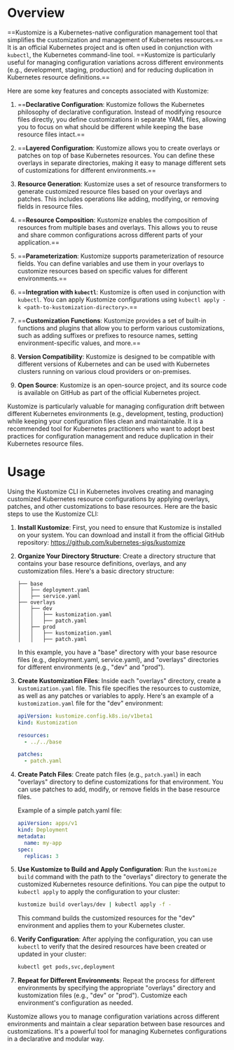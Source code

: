 # Overview
==Kustomize is a Kubernetes-native configuration management tool that simplifies the customization and management of Kubernetes resources.== It is an official Kubernetes project and is often used in conjunction with `kubectl`, the Kubernetes command-line tool. ==Kustomize is particularly useful for managing configuration variations across different environments (e.g., development, staging, production) and for reducing duplication in Kubernetes resource definitions.==

Here are some key features and concepts associated with Kustomize:

1. ==**Declarative Configuration**: Kustomize follows the Kubernetes philosophy of declarative configuration. Instead of modifying resource files directly, you define customizations in separate YAML files, allowing you to focus on what should be different while keeping the base resource files intact.==

2. ==**Layered Configuration**: Kustomize allows you to create overlays or patches on top of base Kubernetes resources. You can define these overlays in separate directories, making it easy to manage different sets of customizations for different environments.==

3. **Resource Generation**: Kustomize uses a set of resource transformers to generate customized resource files based on your overlays and patches. This includes operations like adding, modifying, or removing fields in resource files.

4. ==**Resource Composition**: Kustomize enables the composition of resources from multiple bases and overlays. This allows you to reuse and share common configurations across different parts of your application.==

5. ==**Parameterization**: Kustomize supports parameterization of resource fields. You can define variables and use them in your overlays to customize resources based on specific values for different environments.==

6. ==**Integration with `kubectl`**: Kustomize is often used in conjunction with `kubectl`. You can apply Kustomize configurations using `kubectl apply -k <path-to-kustomization-directory>`.==

7. ==**Customization Functions**: Kustomize provides a set of built-in functions and plugins that allow you to perform various customizations, such as adding suffixes or prefixes to resource names, setting environment-specific values, and more.==

8. **Version Compatibility**: Kustomize is designed to be compatible with different versions of Kubernetes and can be used with Kubernetes clusters running on various cloud providers or on-premises.

9. **Open Source**: Kustomize is an open-source project, and its source code is available on GitHub as part of the official Kubernetes project.

Kustomize is particularly valuable for managing configuration drift between different Kubernetes environments (e.g., development, testing, production) while keeping your configuration files clean and maintainable. It is a recommended tool for Kubernetes practitioners who want to adopt best practices for configuration management and reduce duplication in their Kubernetes resource files.

# Usage
Using the Kustomize CLI in Kubernetes involves creating and managing customized Kubernetes resource configurations by applying overlays, patches, and other customizations to base resources. Here are the basic steps to use the Kustomize CLI:

1. **Install Kustomize**:
   First, you need to ensure that Kustomize is installed on your system. You can download and install it from the official GitHub repository: https://github.com/kubernetes-sigs/kustomize

2. **Organize Your Directory Structure**:
   Create a directory structure that contains your base resource definitions, overlays, and any customization files. Here's a basic directory structure:

   ```
   ├── base
   │   ├── deployment.yaml
   │   ├── service.yaml
   ├── overlays
   │   ├── dev
   │   │   ├── kustomization.yaml
   │   │   ├── patch.yaml
   │   ├── prod
   │   │   ├── kustomization.yaml
   │   │   ├── patch.yaml
   ```

   In this example, you have a "base" directory with your base resource files (e.g., deployment.yaml, service.yaml), and "overlays" directories for different environments (e.g., "dev" and "prod").

3. **Create Kustomization Files**:
   Inside each "overlays" directory, create a `kustomization.yaml` file. This file specifies the resources to customize, as well as any patches or variables to apply. Here's an example of a `kustomization.yaml` file for the "dev" environment:

   ```yaml
   apiVersion: kustomize.config.k8s.io/v1beta1
   kind: Kustomization

   resources:
     - ../../base

   patches:
     - patch.yaml
   ```

4. **Create Patch Files**:
   Create patch files (e.g., `patch.yaml`) in each "overlays" directory to define customizations for that environment. You can use patches to add, modify, or remove fields in the base resource files.

   Example of a simple patch.yaml file:

   ```yaml
   apiVersion: apps/v1
   kind: Deployment
   metadata:
     name: my-app
   spec:
     replicas: 3
   ```

5. **Use Kustomize to Build and Apply Configuration**:
   Run the `kustomize build` command with the path to the "overlays" directory to generate the customized Kubernetes resource definitions. You can pipe the output to `kubectl apply` to apply the configuration to your cluster:

   ```bash
   kustomize build overlays/dev | kubectl apply -f -
   ```

   This command builds the customized resources for the "dev" environment and applies them to your Kubernetes cluster.

6. **Verify Configuration**:
   After applying the configuration, you can use `kubectl` to verify that the desired resources have been created or updated in your cluster:

   ```bash
   kubectl get pods,svc,deployment
   ```

7. **Repeat for Different Environments**:
   Repeat the process for different environments by specifying the appropriate "overlays" directory and kustomization files (e.g., "dev" or "prod"). Customize each environment's configuration as needed.

Kustomize allows you to manage configuration variations across different environments and maintain a clear separation between base resources and customizations. It's a powerful tool for managing Kubernetes configurations in a declarative and modular way.